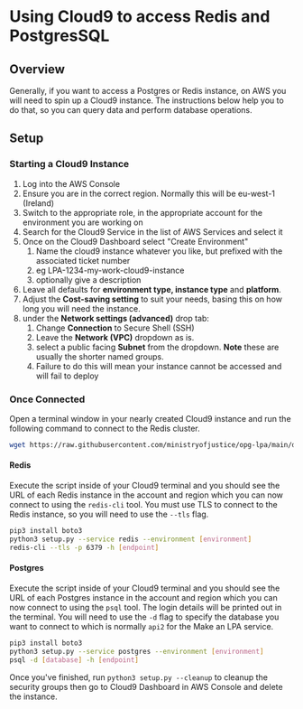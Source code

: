 # Using Cloud9 to access Redis and PostgresSQL

## Overview

Generally, if you want to access a Postgres or Redis instance, on AWS you will need to spin up a Cloud9 instance. The instructions below help you to do that, so you can query data and perform database operations.

## Setup

### Starting a Cloud9 Instance

1. Log into the AWS Console
2. Ensure you are in the correct region. Normally this will be eu-west-1 (Ireland)
3. Switch to the appropriate role, in the appropriate account for the environment you are working on
4. Search for the Cloud9 Service in the list of AWS Services and select it
5. Once on the Cloud9 Dashboard select "Create Environment"
    1. Name the cloud9 instance whatever you like, but prefixed with the associated ticket number
    2. eg LPA-1234-my-work-cloud9-instance
    3. optionally give a description
6. Leave all defaults for **environment type, instance type** and **platform**.
7. Adjust the **Cost-saving setting** to suit your needs, basing this on how long you will need the instance.
8. under the **Network settings (advanced)** drop tab:
    1. Change **Connection** to Secure Shell (SSH)
    2. Leave the **Network (VPC)** dropdown as is.
    3. select a public facing **Subnet** from the dropdown. **Note** these are usually the shorter named groups.
    4. Failure to do this will mean your instance cannot be accessed and will fail to deploy

### Once Connected

Open a terminal window in your nearly created Cloud9 instance and run the following command to connect to the Redis cluster.

``` bash
wget https://raw.githubusercontent.com/ministryofjustice/opg-lpa/main/docs/runbooks/cloud9/setup.py
```

#### Redis

Execute the script inside of your Cloud9 terminal and you should see the URL of each Redis instance in the account and region which you can now connect to using the `redis-cli` tool. You must use TLS to connect to the Redis instance, so you will need to use the `--tls` flag.

``` bash
pip3 install boto3
python3 setup.py --service redis --environment [environment]
redis-cli --tls -p 6379 -h [endpoint]
```

#### Postgres

Execute the script inside of your Cloud9 terminal and you should see the URL of each Postgres instance in the account and region which you can now connect to using the `psql` tool. The login details will be printed out in the terminal. You will need to use the `-d` flag to specify the database you want to connect to which is normally `api2` for the Make an LPA service.

```bash
pip3 install boto3
python3 setup.py --service postgres --environment [environment]
psql -d [database] -h [endpoint]
```

Once you've finished, run `python3 setup.py --cleanup` to cleanup the security groups then go to Cloud9 Dashboard in AWS Console and delete the instance.
